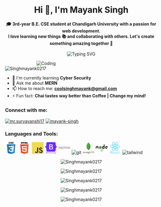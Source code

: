 <h1 align="center">Hi 👋, I'm Mayank Singh</h1>

<h4 align="center">
  🎓 3rd-year B.E. CSE student at Chandigarh University with a passion for web development.<br>
  I love learning new things 📚 and collaborating with others. Let's create something amazing together 🚀
</h4>

<p align="center">
  <img src="https://readme-typing-svg.herokuapp.com?font=Fira+Code&pause=1000&color=F7DF1E&center=true&vCenter=true&width=435&lines=Full+Stack+Web+Developer;Cyber+Security+Enthusiast;Always+learning+new+things" alt="Typing SVG" />
</p>

<img align="right" alt="Coding" width="400" src="https://firebasestorage.googleapis.com/v0/b/flexi-coding.appspot.com/o/dempgi7-520f8d5f-63d4-4453-8822-dbc149ae27f8.gif?alt=media&token=91c0c7b2-93c3-4029-b011-1a8703c5730d">

<p align="left">
  <img src="https://komarev.com/ghpvc/?username=Singhmayank0217&label=Profile%20views&color=0e75b6&style=flat" alt="Singhmayank0217" />
</p>

- 🌱 I'm currently learning **Cyber Security**
- 💬 Ask me about **MERN**
- 📫 How to reach me: **coolsinghmayank@gmail.com**
- ⚡ Fun fact: **Chai tastes way better than Coffee | Change my mind!**

<h3 align="left">Connect with me:</h3>
<p align="left">
  <a href="https://instagram.com/mr.suryavanshi17/" target="blank"><img align="center" src="https://raw.githubusercontent.com/rahuldkjain/github-profile-readme-generator/master/src/images/icons/Social/instagram.svg" alt="mr.suryavanshi17" height="30" width="40" /></a>
  <a href="https://www.linkedin.com/in/mayank-singh-a4805327b/" target="blank"><img align="center" src="https://raw.githubusercontent.com/rahuldkjain/github-profile-readme-generator/master/src/images/icons/Social/linked-in-alt.svg" alt="mayank-singh" height="30" width="40" /></a>
</p>

<h3 align="left">Languages and Tools:</h3>
<p align="left">
  <img src="https://raw.githubusercontent.com/devicons/devicon/master/icons/css3/css3-original-wordmark.svg" alt="css3" width="40" height="40"/>
  <img src="https://raw.githubusercontent.com/devicons/devicon/master/icons/html5/html5-original-wordmark.svg" alt="html5" width="40" height="40"/>
  <img src="https://raw.githubusercontent.com/devicons/devicon/master/icons/javascript/javascript-original.svg" alt="javascript" width="40" height="40"/>
  <img src="https://raw.githubusercontent.com/devicons/devicon/master/icons/bootstrap/bootstrap-plain-wordmark.svg" alt="bootstrap" width="40" height="40"/>
  <img src="https://raw.githubusercontent.com/devicons/devicon/master/icons/express/express-original-wordmark.svg" alt="express" width="40" height="40"/>
  <img src="https://www.vectorlogo.zone/logos/git-scm/git-scm-icon.svg" alt="git" width="40" height="40"/>
  <img src="https://raw.githubusercontent.com/devicons/devicon/master/icons/mongodb/mongodb-original-wordmark.svg" alt="mongodb" width="40" height="40"/>
  <img src="https://raw.githubusercontent.com/devicons/devicon/master/icons/nodejs/nodejs-original-wordmark.svg" alt="nodejs" width="40" height="40"/>
  <img src="https://raw.githubusercontent.com/devicons/devicon/master/icons/react/react-original-wordmark.svg" alt="react" width="40" height="40"/>
  <img src="https://www.vectorlogo.zone/logos/tailwindcss/tailwindcss-icon.svg" alt="tailwind" width="40" height="40"/>
</p>

<p align="center">
  <img src="https://github-readme-stats.vercel.app/api/top-langs?username=Singhmayank0217&show_icons=true&locale=en&layout=compact&theme=tokyonight" alt="Singhmayank0217" />
</p>

<p align="center">
  <img src="https://github-readme-stats.vercel.app/api?username=Singhmayank0217&show_icons=true&locale=en&theme=tokyonight" alt="Singhmayank0217" />
</p>

<p align="center">
  <img src="https://github-readme-streak-stats.herokuapp.com/?user=Singhmayank0217&theme=tokyonight" alt="Singhmayank0217" />
</p>

<p align="center">
  <img src="https://github-profile-trophy.vercel.app/?username=Singhmayank0217&theme=tokyonight" alt="Singhmayank0217" />
</p>

<p align="center">
  <img src="https://github-readme-activity-graph.vercel.app/graph?username=Singhmayank0217&bg_color=1a1b27&color=628fdb&line=2aa889&point=628fdb&area=true&hide_border=true" alt="Singhmayank0217" />
</p>

